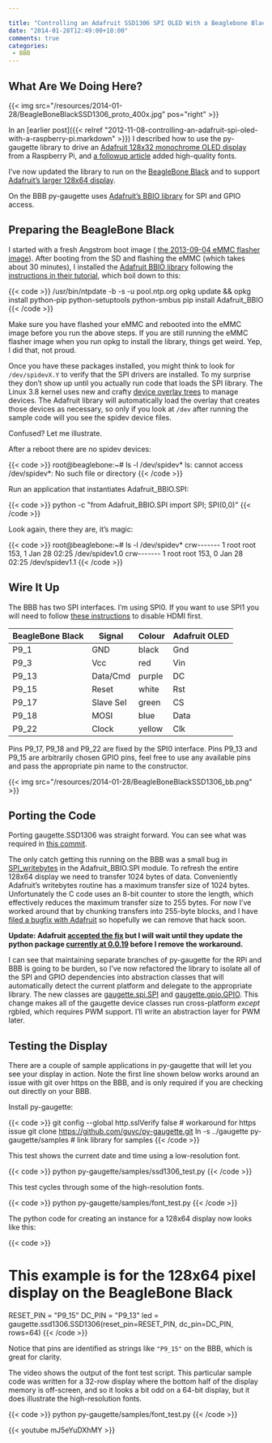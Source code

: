 ```yaml
---

title: "Controlling an Adafruit SSD1306 SPI OLED With a Beaglebone Black"
date: "2014-01-28T12:49:00+10:00"
comments: true
categories:
 - BBB
---
```



## What Are We Doing Here?

{{< img src="/resources/2014-01-28/BeagleBoneBlackSSD1306_proto_400x.jpg" pos="right" >}}

In an [earlier post]({{< relref "2012-11-08-controlling-an-adafruit-spi-oled-with-a-raspberry-pi.markdown" >}}) I described how to use the py-gaugette library to drive an [Adafruit 128x32 monochrome OLED display](http://www.adafruit.com/products/661) from a Raspberry Pi, and [a followup article](/2012/11/11/font-support-for-ssd1306/) added high-quality fonts.

I’ve now updated the library to run on the [BeagleBone Black](http://beagleboard.org/Products/BeagleBone%20Black) and to support [Adafruit’s larger 128x64 display](http://www.adafruit.com/products/326).

On the BBB py-gaugette uses [Adafruit’s BBIO library](https://github.com/adafruit/adafruit-beaglebone-io-python) for SPI and GPIO access.
<!--more-->
## Preparing the BeagleBone Black

I started with a fresh Angstrom boot image (
[the 2013-09-04 eMMC flasher image](http://beagleboard.org/latest-images)).
After booting from the SD and
flashing the eMMC (which takes about 30 minutes), I installed the
[Adafruit BBIO library](https://github.com/adafruit/adafruit-beaglebone-io-python)
following
the
[instructions in their tutorial](http://learn.adafruit.com/setting-up-io-python-library-on-beaglebone-black/installation),
which boil down to this:

{{< code >}}
/usr/bin/ntpdate -b -s -u pool.ntp.org
opkg update && opkg install python-pip python-setuptools python-smbus
pip install Adafruit_BBIO
{{< /code >}}

Make sure you have flashed your eMMC and rebooted into the eMMC image before you
run the above steps. If you are still running the eMMC flasher image when you
run opkg to install the library, things get weird. Yep, I did that, not proud.

Once you have these packages installed, you might think to look for
`/dev/spidevX.Y` to verify that the SPI drivers are installed. To my surprise
they don’t show up until you actually run code that loads the SPI library. The
Linux 3.8 kernel uses new and crafty
[device overlay trees](http://elinux.org/BeagleBone_and_the_3.8_Kernel#Device_Tree_Overlays)
 to manage devices. The Adafruit library will automatically load the overlay
 that creates those devices as necessary, so only if you look at `/dev` after
 running the sample code will you see the spidev device files.

Confused? Let me illustrate.

After a reboot there are no spidev devices:

{{< code >}}
root@beaglebone:~# ls -l /dev/spidev*
ls: cannot access /dev/spidev*: No such file or directory
{{< /code >}}

Run an application that instantiates Adafruit_BBIO.SPI:

{{< code >}}
python -c "from Adafruit_BBIO.SPI import SPI; SPI(0,0)"
{{< /code >}}

Look again, there they are, it’s magic:

{{< code >}}
root@beaglebone:~# ls -l /dev/spidev*
crw------- 1 root root 153, 1 Jan 28 02:25 /dev/spidev1.0
crw------- 1 root root 153, 0 Jan 28 02:25 /dev/spidev1.1
{{< /code >}}

## Wire It Up

The BBB has two SPI interfaces. I’m using SPI0\. If you want to use SPI1 you will need to follow [these instructions](http://learn.adafruit.com/setting-up-io-python-library-on-beaglebone-black/spi) to disable HDMI first.

BeagleBone Black | Signal | Colour | Adafruit OLED
-----------------|--------|--------|--------------
P9_1 | GND | black | Gnd
P9_3 | Vcc | red | Vin
P9_13 | Data/Cmd | purple | DC
P9_15 | Reset | white | Rst
P9_17 | Slave Sel | green | CS
P9_18 | MOSI | blue | Data
P9_22 | Clock | yellow | Clk

Pins P9_17, P9_18 and P9_22 are fixed by the SPI0 interface. Pins P9_13 and P9_15 are arbitrarily chosen GPIO pins, feel free to use any available pins and pass the appropriate pin name to the constructor.

{{< img src="/resources/2014-01-28/BeagleBoneBlackSSD1306_bb.png" >}}

## Porting the Code

Porting gaugette.SSD1306 was straight forward. You can see what was required in [this commit](https://github.com/guyc/py-gaugette/commit/1212554cee06c26d2a9da38aa23c78e040eaaf47).

The only catch getting this running on the BBB was a small bug in [SPI_writebytes](https://github.com/adafruit/adafruit-beaglebone-io-python/blob/master/source/spimodule.c#L112) in the Adafruit_BBIO.SPI module. To refresh the entire 128x64 display we need to transfer 1024 bytes of data. Conveniently Adafruit’s writebytes routine has a maximum transfer size of 1024 bytes. Unfortunately the C code uses an 8-bit counter to store the length, which effectively reduces the maximum transfer size to 255 bytes. For now I’ve worked around that by chunking transfers into 255-byte blocks, and I have [filed a bugfix with Adafruit](https://github.com/adafruit/adafruit-beaglebone-io-python/pull/56) so hopefully we can remove that hack soon.

**Update: Adafruit [accepted the fix](https://github.com/adafruit/adafruit-beaglebone-io-python/commit/63b26ac0e9b12d2287083d370feac3f781528e24) but I will wait until they update the python package [currently at 0.0.19](https://pypi.python.org/pypi/Adafruit_BBIO) before I remove the workaround.**

I can see that maintaining separate branches of py-gaugette for the RPi and BBB is going to be burden, so I’ve now refactored the library to isolate all of the SPI and GPIO dependencies into abstraction classes that will automatically detect the current platform and delegate to the appropriate library. The new classes are [gaugette.spi.SPI](https://github.com/guyc/py-gaugette/blob/master/gaugette/spi.py) and [gaugette.gpio.GPIO](https://github.com/guyc/py-gaugette/blob/master/gaugette/gpio.py). This change makes all of the gaugette device classes run cross-platform _except_ rgbled, which requires PWM support. I’ll write an abstraction layer for PWM later.

## Testing the Display

There are a couple of sample applications in py-gaugette that will let you see your display in action. Note the first line shown below works around an issue with git over https on the BBB, and is only required if you are checking out directly on your BBB.

Install py-gaugette:

{{< code >}}
git config --global http.sslVerify false  # workaround for https issue
git clone https://github.com/guyc/py-gaugette.git
ln -s ../gaugette py-gaugette/samples   # link library for samples
{{< /code >}}

This test shows the current date and time using a low-resolution font.

{{< code >}}
python py-gaugette/samples/ssd1306_test.py
{{< /code >}}

This test cycles through some of the high-resolution fonts.

{{< code >}}
python py-gaugette/samples/font_test.py
{{< /code >}}

The python code for creating an instance for a 128x64 display now looks like this:

{{< code >}}
# This example is for the 128x64 pixel display on the BeagleBone Black
RESET_PIN = "P9_15"
DC_PIN    = "P9_13"
led = gaugette.ssd1306.SSD1306(reset_pin=RESET_PIN, dc_pin=DC_PIN, rows=64)
{{< /code >}}

Notice that pins are identified as strings like `"P9_15"` on the BBB, which is great for clarity.

The video shows the output of the font test script. This particular sample code was written for a 32-row display where the bottom half of the display memory is off-screen, and so it looks a bit odd on a 64-bit display, but it does illustrate the high-resolution fonts.

{{< code >}}
python py-gaugette/samples/font_test.py
{{< /code >}}

{{< youtube mJ5eYuDXhMY >}}
